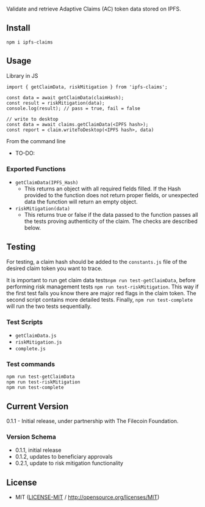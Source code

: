Validate and retrieve Adaptive Claims (AC) token data stored on IPFS.

## Install
```
npm i ipfs-claims
```

## Usage
Library in JS
```
import { getClaimData, riskMitigation } from 'ipfs-claims';

const data = await getClaimData(claimHash);
const result = riskMitigation(data);
console.log(result); // pass = true, fail = false

// write to desktop
const data = await claims.getClaimData(<IPFS hash>);
const report = claim.writeToDesktop(<IPFS hash>, data)
```

From the command line

 * TO-DO:

### Exported Functions
- `getClaimData(IPFS_Hash)` 
    - This returns an object with all required fields filled. If the Hash provided to the function does not return proper fields, or unexpected data the function will return an empty object.
- `riskMitigation(data)`
    - This returns true or false if the data passed to the function passes all the tests proving authenticity of the claim. The checks are described below.  


## Testing
For testing, a claim hash should be added to the `constants.js` file of the desired claim token you want to trace.

It is important to run get claim data tests`npm run test-getClaimData`, before performing risk management tests `npm run test-riskMitigation`. This way if the first test fails you know there are major red flags in the claim token. The second script contains more detailed tests. Finally, `npm run test-complete` will run the two tests sequentially. 

### Test Scripts
- `getClaimData.js`
- `riskMitigation.js`
- `complete.js`

### Test commands
```
npm run test-getClaimData
npm run test-riskMitigation
npm run test-complete
```

## Current Version
0.1.1 - Initial release, under partnership with The Filecoin Foundation.

### Version Schema
* 0.1.1, initial release
* 0.1.2, updates to beneficiary approvals
* 0.2.1, update to risk mitigation functionality

## License
* MIT ([LICENSE-MIT](LICENSE-MIT) / http://opensource.org/licenses/MIT)